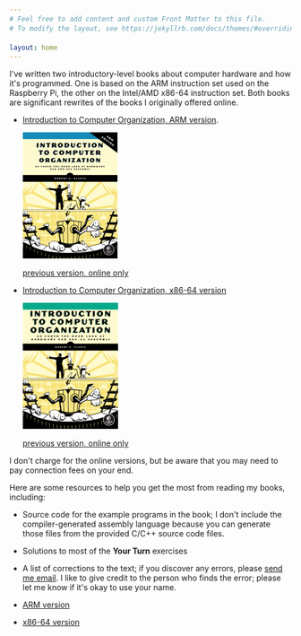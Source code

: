 ```yaml
---
# Feel free to add content and custom Front Matter to this file.
# To modify the layout, see https://jekyllrb.com/docs/themes/#overriding-theme-defaults

layout: home
---
```

I've written two introductory-level books about computer hardware and how it's programmed. One is based on the ARM instruction set used on the Raspberry Pi, the other on the Intel/AMD x86-64 instruction set. Both books are significant rewrites of the books I originally offered online.

- [Introduction to Computer Organization, ARM version](https://nostarch.com/introcomputerorgforarm).

  ![ARM cover](./assets/images/IntroCompOrgARM_frontcover.webp)

  [previous version, online only](https://bob.cs.sonoma.edu/IntroCompOrg-RPi/intro-co-rpi.html)

- [Introduction to Computer Organization, x86-64 version](https://nostarch.com/introcomporg/)

  ![x86 cover](./assets/images/ComputerOrganization.png)
 
  [previous version, online only](https://bob.cs.sonoma.edu/IntroCompOrg-x64/book.html)

I don't charge for the online versions, but be aware that you may need to pay connection fees on your end.

Here are some resources to help you get the most from reading my books, including:
- Source code for the example programs in the book; I don't include the compiler-generated assembly language because you can generate those files from the provided C/C++ source code files.
- Solutions to most of the **Your Turn** exercises
- A list of corrections to the text; if you discover any errors, please [send me email](<mailto:bob@computer.org> "email at bottom"). I like to give credit to the person who finds the error; please let me know if it's okay to use your name.

- [ARM version](./itco_ARM/)
- [x86-64 version](./itco_x86-64/)

